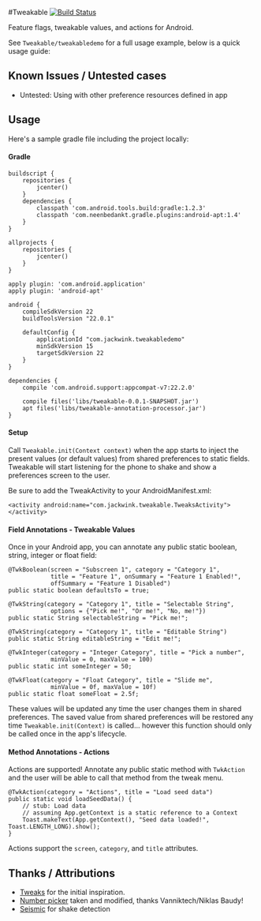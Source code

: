 #Tweakable
[![Build Status](https://travis-ci.org/JackWink/tweakable.svg?branch=master)](https://travis-ci.org/JackWink/tweakable)

Feature flags, tweakable values, and actions for Android.

See `Tweakable/tweakabledemo` for a full usage example, below is a quick usage guide:

## Known Issues / Untested cases

* Untested: Using with other preference resources defined in app 

## Usage

Here's a sample gradle file including the project locally:

#### Gradle

    buildscript {
        repositories {
            jcenter()
        }
        dependencies {
            classpath 'com.android.tools.build:gradle:1.2.3'
            classpath 'com.neenbedankt.gradle.plugins:android-apt:1.4'
        }
    }

    allprojects {
        repositories {
            jcenter()
        }
    }
    
    apply plugin: 'com.android.application'
    apply plugin: 'android-apt'

    android {
        compileSdkVersion 22
        buildToolsVersion "22.0.1"

        defaultConfig {
            applicationId "com.jackwink.tweakabledemo"
            minSdkVersion 15
            targetSdkVersion 22
        }
    }

    dependencies {
        compile 'com.android.support:appcompat-v7:22.2.0'

        compile files('libs/tweakable-0.0.1-SNAPSHOT.jar')
        apt files('libs/tweakable-annotation-processor.jar')
    }

#### Setup

Call `Tweakable.init(Context context)` when the app starts to inject the present values (or 
default values) from shared preferences to static fields. Tweakable will start
listening for the phone to shake and show a preferences screen to the user.

Be sure to add the TweakActivity to your AndroidManifest.xml:

    <activity android:name="com.jackwink.tweakable.TweaksActivity">
    </activity>

#### Field Annotations - Tweakable Values

Once in your Android app, you can annotate any public static boolean, string, integer or float field:

    @TwkBoolean(screen = "Subscreen 1", category = "Category 1", 
                title = "Feature 1", onSummary = "Feature 1 Enabled!", 
                offSummary = "Feature 1 Disabled")
    public static boolean defaultsTo = true;

    @TwkString(category = "Category 1", title = "Selectable String",
                options = {"Pick me!", "Or me!", "No, me!"})
    public static String selectableString = "Pick me!";
    
    @TwkString(category = "Category 1", title = "Editable String")
    public static String editableString = "Edit me!";
    
    @TwkInteger(category = "Integer Category", title = "Pick a number", 
                minValue = 0, maxValue = 100)
    public static int someInteger = 50;

    @TwkFloat(category = "Float Category", title = "Slide me", 
                minValue = 0f, maxValue = 10f)
    public static float someFloat = 2.5f;

These values will be updated any time the user changes them in shared preferences. The saved value from shared preferences
will be restored any time `Tweakable.init(Context)` is called... however this function should only be called once in the 
app's lifecycle.

#### Method Annotations - Actions

Actions are supported! Annotate any public static method with `TwkAction` and the user will be able to 
call that method from the tweak menu.

    @TwkAction(category = "Actions", title = "Load seed data")
    public static void loadSeedData() {
        // stub: Load data
        // assuming App.getContext is a static reference to a Context
        Toast.makeText(App.getContext(), "Seed data loaded!", Toast.LENGTH_LONG).show();
    }

Actions support the `screen`, `category`, and `title` attributes.

## Thanks / Attributions

* [Tweaks](https://github.com/facebook/Tweaks) for the initial inspiration. 
* [Number picker](https://github.com/vanniktech/VNTNumberPickerPreference) taken and modified, thanks Vanniktech/Niklas Baudy!
* [Seismic](https://github.com/square/seismic) for shake detection
